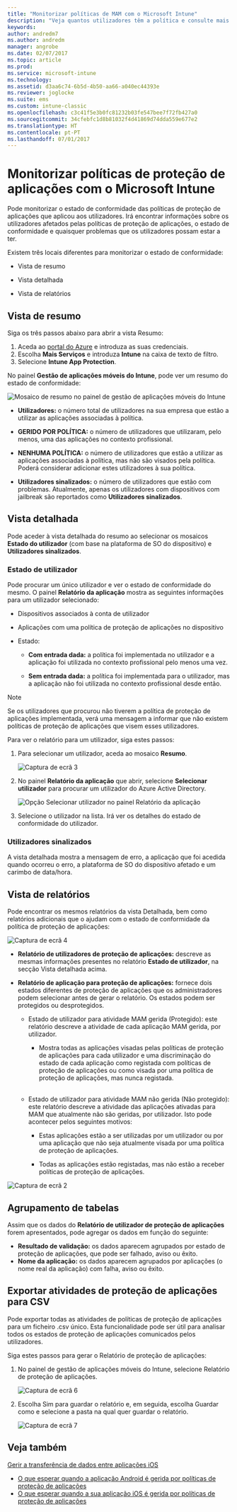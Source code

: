 ```yaml
---
title: "Monitorizar políticas de MAM com o Microsoft Intune"
description: "Veja quantos utilizadores têm a política e consulte mais detalhes."
keywords: 
author: andredm7
ms.author: andredm
manager: angrobe
ms.date: 02/07/2017
ms.topic: article
ms.prod: 
ms.service: microsoft-intune
ms.technology: 
ms.assetid: d3aa6c74-6b5d-4b50-aa66-a040ec44393e
ms.reviewer: joglocke
ms.suite: ems
ms.custom: intune-classic
ms.openlocfilehash: c3c41f5e3b0fc81232b03fe547bee7f72fb427a0
ms.sourcegitcommit: 34cfebfc1d8b81032f4d41869d74dda559e677e2
ms.translationtype: HT
ms.contentlocale: pt-PT
ms.lasthandoff: 07/01/2017
---
```

# <a name="monitor-app-protection-policies-with-microsoft-intune"></a>Monitorizar políticas de proteção de aplicações com o Microsoft Intune
Pode monitorizar o estado de conformidade das políticas de proteção de aplicações que aplicou aos utilizadores. Irá encontrar informações sobre os utilizadores afetados pelas políticas de proteção de aplicações, o estado de conformidade e quaisquer problemas que os utilizadores possam estar a ter.

Existem três locais diferentes para monitorizar o estado de conformidade:

-   Vista de resumo

-   Vista detalhada

-   Vista de relatórios

## <a name="summary-view"></a>Vista de resumo

Siga os três passos abaixo para abrir a vista Resumo:

1. Aceda ao [portal do Azure](https://portal.azure.com) e introduza as suas credenciais.
2. Escolha **Mais Serviços** e introduza **Intune** na caixa de texto de filtro.
3. Selecione **Intune App Protection**.

No painel **Gestão de aplicações móveis do Intune**, pode ver um resumo do estado de conformidade:

![Mosaico de resumo no painel de gestão de aplicações móveis do Intune](../media/mam-azure-portal-user-status-summary.png)

-   **Utilizadores:** o número total de utilizadores na sua empresa que estão a utilizar as aplicações associadas à política.

-   **GERIDO POR POLÍTICA:** o número de utilizadores que utilizaram, pelo menos, uma das aplicações no contexto profissional.

-   **NENHUMA POLÍTICA:** o número de utilizadores que estão a utilizar as aplicações associadas à política, mas não são visados pela política. Poderá considerar adicionar estes utilizadores à sua política.

- **Utilizadores sinalizados:** o número de utilizadores que estão com problemas. Atualmente, apenas os utilizadores com dispositivos com jailbreak são reportados como **Utilizadores sinalizados**.


## <a name="detailed-view"></a>Vista detalhada
Pode aceder à vista detalhada do resumo ao selecionar os mosaicos **Estado do utilizador** (com base na plataforma de SO do dispositivo) e **Utilizadores sinalizados**.

### <a name="user-status"></a>Estado de utilizador
Pode procurar um único utilizador e ver o estado de conformidade do mesmo. O painel **Relatório da aplicação** mostra as seguintes informações para um utilizador selecionado:
- Dispositivos associados à conta de utilizador

- Aplicações com uma política de proteção de aplicações no dispositivo

- Estado:

  - **Com entrada dada:** a política foi implementada no utilizador e a aplicação foi utilizada no contexto profissional pelo menos uma vez.

  - **Sem entrada dada:** a política foi implementada para o utilizador, mas a aplicação não foi utilizada no contexto profissional desde então.

>[!NOTE]
> Se os utilizadores que procurou não tiverem a política de proteção de aplicações implementada, verá uma mensagem a informar que não existem políticas de proteção de aplicações que visem esses utilizadores.

Para ver o relatório para um utilizador, siga estes passos:

1.  Para selecionar um utilizador, aceda ao mosaico **Resumo**.

    ![Captura de ecrã 3](../media/MAM-reporting-6.png)

2. No painel **Relatório da aplicação** que abrir, selecione **Selecionar utilizador** para procurar um utilizador do Azure Active Directory.

    ![Opção Selecionar utilizador no painel Relatório da aplicação](../media/MAM-reporting-2.png)

3. Selecione o utilizador na lista. Irá ver os detalhes do estado de conformidade do utilizador.

### <a name="flagged-users"></a>Utilizadores sinalizados
A vista detalhada mostra a mensagem de erro, a aplicação que foi acedida quando ocorreu o erro, a plataforma de SO do dispositivo afetado e um carimbo de data/hora.

## <a name="reporting-view"></a>Vista de relatórios

Pode encontrar os mesmos relatórios da vista Detalhada, bem como relatórios adicionais que o ajudam com o estado de conformidade da política de proteção de aplicações:

![Captura de ecrã 4](../media/MAM-reporting-7.png)

-   **Relatório de utilizadores de proteção de aplicações:** descreve as mesmas informações presentes no relatório **Estado de utilizador**, na secção Vista detalhada acima.

-   **Relatório de aplicação para proteção de aplicações:** fornece dois estados diferentes de proteção de aplicações que os administradores podem selecionar antes de gerar o relatório. Os estados podem ser protegidos ou desprotegidos.

    -   Estado de utilizador para atividade MAM gerida (Protegido): este relatório descreve a atividade de cada aplicação MAM gerida, por utilizador.

        -   Mostra todas as aplicações visadas pelas políticas de proteção de aplicações para cada utilizador e uma discriminação do estado de cada aplicação como registada com políticas de proteção de aplicações ou como visada por uma política de proteção de aplicações, mas nunca registada.
<br></br>
    -   Estado de utilizador para atividade MAM não gerida (Não protegido): este relatório descreve a atividade das aplicações ativadas para MAM que atualmente não são geridas, por utilizador. Isto pode acontecer pelos seguintes motivos:

        -   Estas aplicações estão a ser utilizadas por um utilizador ou por uma aplicação que não seja atualmente visada por uma política de proteção de aplicações.

        -   Todas as aplicações estão registadas, mas não estão a receber políticas de proteção de aplicações.

![Captura de ecrã 2](../media/MAM-reporting-4.png)

## <a name="table-grouping"></a>Agrupamento de tabelas

Assim que os dados do **Relatório de utilizador de proteção de aplicações** forem apresentados, pode agregar os dados em função do seguinte:

- **Resultado de validação:** os dados aparecem agrupados por estado de proteção de aplicações, que pode ser falhado, aviso ou êxito.
- **Nome da aplicação:** os dados aparecem agrupados por aplicações (o nome real da aplicação) com falha, aviso ou êxito.

## <a name="export-app-protection-activities-to-csv"></a>Exportar atividades de proteção de aplicações para CSV

Pode exportar todas as atividades de políticas de proteção de aplicações para um ficheiro .csv único. Esta funcionalidade pode ser útil para analisar todos os estados de proteção de aplicações comunicados pelos utilizadores.

Siga estes passos para gerar o Relatório de proteção de aplicações:

1. No painel de gestão de aplicações móveis do Intune, selecione Relatório de proteção de aplicações.

    ![Captura de ecrã 6](../media/app-protection-report-csv-2.png)

2. Escolha Sim para guardar o relatório e, em seguida, escolha Guardar como e selecione a pasta na qual quer guardar o relatório.

    ![Captura de ecrã 7](../media/app-protection-report-csv-1.png)

## <a name="see-also"></a>Veja também
[Gerir a transferência de dados entre aplicações iOS](manage-data-transfer-between-ios-apps-with-microsoft-intune.md)

* [O que esperar quando a aplicação Android é gerida por políticas de proteção de aplicações](/intune/end-user-mam-apps-android)
* [O que esperar quando a sua aplicação iOS é gerida por políticas de proteção de aplicações](/intune/end-user-mam-apps-ios)
